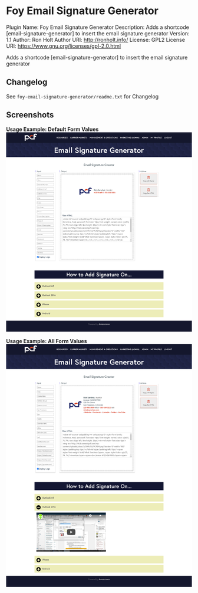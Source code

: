 # Foy Email Signature Generator #
Plugin Name: Foy Email Signature Generator
Description: Adds a shortcode [email-signature-generator] to insert the email signature generator
Version:     1.1
Author:      Ron Holt
Author URI:  http://ronholt.info/
License:     GPL2
License URI: https://www.gnu.org/licenses/gpl-2.0.html

Adds a shortcode [email-signature-generator] to insert the email signature generator

## Changelog ##
See `foy-email-signature-generator/readme.txt` for Changelog 

## Screenshots ##
**Usage Example: Default Form Values**
![Usage Example: Default Form Values](https://raw.githubusercontent.com/GitarMan/foy-email-signature-generator-wp-plugin/master/screencapture-email-signature-generator-1.png "Usage Example: Default Form Values")

**Usage Example: All Form Values**
![Usage Example: All Form Values](https://raw.githubusercontent.com/GitarMan/foy-email-signature-generator-wp-plugin/master/screencapture-email-signature-generator-2.png "Usage Example: All Form Values")
